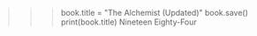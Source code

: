 > > > book.title = "The Alchemist (Updated)"
> > > book.save()
> > > print(book.title)
> > > Nineteen Eighty-Four
